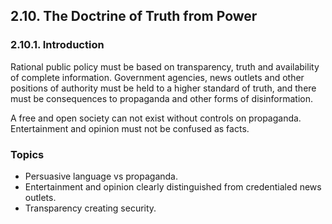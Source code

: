 ## 2.10. The Doctrine of Truth from Power

### 2.10.1. Introduction
Rational public policy must be based on transparency, truth and availability of complete information. Government agencies, news outlets and other positions of authority must be held to a higher standard of truth, and there must be consequences to propaganda and other forms of disinformation.

A free and open society can not exist without controls on propaganda.  Entertainment and opinion must not be confused as facts.

### Topics 

-  Persuasive language vs propaganda.
-  Entertainment and opinion clearly distinguished from credentialed news outlets.
-  Transparency creating security.
